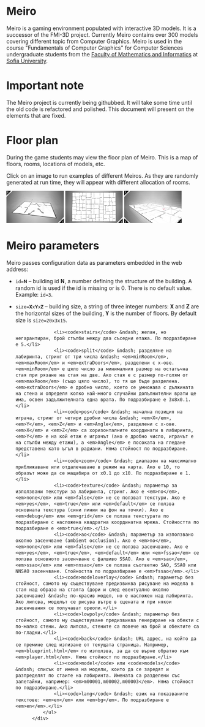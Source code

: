 
# Meiro
Meiro is a gaming environment populated with interactive 3D models.
It is a successor of the FMI-3D project. Currently Meiro contains
over 300 models covering different topic from Computer Graphics.
Meiro is used in the course "Fundamentals of Computer Graphics" for
Computer Sciences undergraduate students from the
[Faculty of Mathematics and Informatics](https://www.fmi.uni-sofia.bg/en) at
[Sofia University](https://www.uni-sofia.bg/index.php/eng). 

# Important note
The Meiro project is currently being githubbed. It will take some
time until the old code is refactored and polished. This document
will present on the elements that are fixed.

# Floor plan
During the game students may view the floor plan of Meiro. This is
a map of floors, rooms, locations of models, etc.

Click on an image to run examples of different Meiros. As they are
randomly generated at run time, they will appear with different 
allocation of rooms.

[<img src="images/snapshots/floor-plan-1.jpg" width="150">](https://boytchev.github.io/meiro/blueprint.html?zoom=3)
[<img src="images/snapshots/floor-plan-2.jpg" width="150">](https://boytchev.github.io/meiro/blueprint.html?size=40x1x60&rooms=200&zoom=3)
[<img src="images/snapshots/floor-plan-3.jpg" width="150">](https://boytchev.github.io/meiro/blueprint.html?size=40x10x60&rooms=200&zoom=3&pos=20x6x15x1&split=3x5x0.1)

# Meiro parameters

Meiro passes configuration data as parameters embedded in the web address:

* `id=𝐍` &ndash; building id 𝐍, a number defining the structure of the building. A random id is used if the id is missing or is 0. There is no default value. Example: `id=3`.

* `size=𝐗x𝐘x𝐙` &ndash; building size, a string of three integer numbers: 𝐗 and 𝐙 are the horizontal sizes of the building, 𝐘 is the number of floors. By default size is `size=20x3x15`.

					<li><code>stairs</code> &ndash; желан, но негарантиран, брой стълби между два съседни етажа. По подразбиране е 5.</li>
					<li><code>split</code> &ndash; разделяне на лабиринта, стринг от три числа &ndash; <em>minRoom</em>, <em>maxRoom</em> и <em>extraDoors</em>, разделени с x-ове. <em>minRoom</em> е цяло число за минималния размер на остатъчна стая при рязане на стая на две. Ако стая е с размер по-голям от <em>maxRoom</em> (също цяло число), то тя ще бъде разделена. <em>extraDoors</em> е дробно число, което се умножава с дължината на стена и определя колко най-много случайни допълнителни врати ще има, освен задължителната една врата. По подразбиране е 3x8x0.1.</li>
					<li><code>pos</code> &ndash; начална позиция на играча, стринг от четири дробни числа &ndash; <em>X</em>, <em>Y</em>, <em>Z</em> и <em>Angle</em>, разделени с x-ове. <em>X</em> и <em>Z</em> са хоризонталните координати в лабиринта, <em>Y</em> е на кой етаж е играчът (ако е дробно число, играчът е на стълби между етажи), а <em>Angle</em> е посоката на гледане представена като ъгъл в радиани. Няма стойност по подразбиране.</li>
					<li><code>zoom</code> &ndash; диапазон на максимално приближаване или отдалечаване в режим на карта. Ако е 10, то образът може да се мащабира от x0.1 до x10. По подразбиране е 1.</li>
					<li><code>texture</code> &ndash; параметър за използвани текстури за лабиринта, стринг. Ако е <em>no</em>, <em>none</em> или <em>false</em> не се ползват текстури. Ако е <em>yes</em>, <em>true</em> или <em>default</em> се ползва основната текстура (сини линии на фон на точки). Ако е <em>debug</em> или <em>grid</em> се ползва текстурата по подразбиране с насложена квадратна координатна мрежа. Стойността по подразбиране е <em>true</em>.</li>
					<li><code>ao</code> &ndash; параметър за използвано околно засенчване (ambient occlusion). Ако е <em>no</em>, <em>none</em> или <em>false</em> не се ползва засенчване. Ако е <em>yes</em>, <em>true</em>, <em>default</em> или <em>fssao</em> се ползва основното засенчване с фалшиво SSAO. Ако е <em>sao</em>, <em>ssao</em> или <em>nnsao</em> се ползва съответно SAO, SSAO или NNSAO засенчване. Стойността по подразбиране е <em>fssao</em>.</li>
					<li><code>modeloverlay</code> &ndash; параметър без стойност, самото му съществуване предизвиква рисуване на модела в стая над образа на стаята (дори и след евентуално околно засенчване) &ndash; по-красив модел, но е насложен над лабиринта. Ако липсва, моделът се рисува вътре в сцената и при някои засенчвания се получават ореоли.</li>
					<li><code>lowpoly</code> &ndash; параметър без стойност, самото му съществуване предизвиква генериране на обекти с по-малко стени. Ако липсва, стените са повече на брой и обектите са по-гладки.</li>
					<li><code>back</code> &ndash; URL адрес, на който да се премине след излизане от текущата страница. Например, <em>blueprint.html</em> го използва, за да се върне обратно към <em>player.html</em>. Няма стойност по подразбиране.</li>
					<li><code>model</code> или <code>models</code> &ndash; списък от имена на модели, които да се заредят и разпределят по стаите на лабиринта. Имената са разделени със запетайки, например: <em>m00001,m00002,m00003</em>. Няма стойност по подразбиране.</li>
					<li><code>lang</code> &ndash; език на показваните текстове: <em>en</em> или <em>bg</em>. По подразбиране е <em>en</em>.</li>
				</ul>
			</div>
